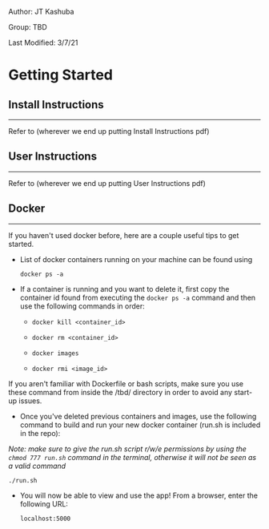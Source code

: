 Author: JT Kashuba

Group: TBD

Last Modified: 3/7/21


# Getting Started

## Install Instructions
--------------------------------------------------------------------------------
Refer to (wherever we end up putting Install Instructions pdf)



## User Instructions
--------------------------------------------------------------------------------
Refer to (wherever we end up putting User Instructions pdf)


## Docker
--------------------------------------------------------------------------------
If you haven't used docker before, here are a couple useful tips to get started.

* List of docker containers running on your machine can be found using

  ```
  docker ps -a
  ```

* If a container is running and you want to delete it, first copy the container id found from executing the `docker ps -a` command and then use the following commands in order:


    * `docker kill <container_id>`

    * `docker rm <container_id>`

    * `docker images`

    * `docker rmi <image_id>`


If you aren't familiar with Dockerfile or bash scripts, make sure you use these command from inside the /tbd/ directory in order to avoid any start-up issues.

* Once you've deleted previous containers and images, use the following command to build and run your new docker container (run.sh is included in the repo):

*Note: make sure to give the run.sh script r/w/e permissions by using the `chmod 777 run.sh` command in the terminal, otherwise it will not be seen as a valid command*

  ```
  ./run.sh
  ```

* You will now be able to view and use the app! From a browser, enter the following URL:

  ```
  localhost:5000
  ```
